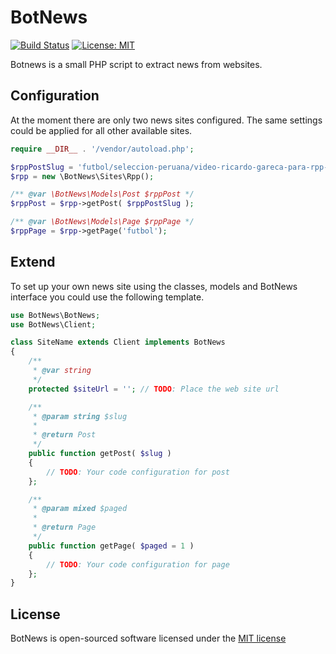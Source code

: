 ﻿# BotNews

[![Build Status](https://travis-ci.org/eduardorengifo/botnews.svg?branch=master)](https://travis-ci.org/eduardorengifo/botnews)
[![License: MIT](https://img.shields.io/badge/License-MIT-yellow.svg)](https://opensource.org/licenses/MIT)

Botnews is a small PHP script to extract news from websites.

## Configuration

At the moment there are only two news sites configured.
The same settings could be applied for all other available sites.

```php
require __DIR__ . '/vendor/autoload.php';

$rppPostSlug = 'futbol/seleccion-peruana/video-ricardo-gareca-para-rpp-tenemos-que-tener-los-pies-sobre-la-tierra-en-el-mundial-noticia-1096914';
$rpp = new \BotNews\Sites\Rpp();

/** @var \BotNews\Models\Post $rppPost */
$rppPost = $rpp->getPost( $rppPostSlug );

/** @var \BotNews\Models\Page $rppPage */
$rppPage = $rpp->getPage('futbol');
```

## Extend

To set up your own news site using the classes, models and BotNews interface you could use the following template.

```php
use BotNews\BotNews;
use BotNews\Client;

class SiteName extends Client implements BotNews
{
	/**
	 * @var string
	 */
	protected $siteUrl = ''; // TODO: Place the web site url

	/**
	 * @param string $slug
	 *
	 * @return Post
	 */
	public function getPost( $slug )
	{
		// TODO: Your code configuration for post
	};

	/**
	 * @param mixed $paged
	 *
	 * @return Page
	 */
	public function getPage( $paged = 1 )
	{
		// TODO: Your code configuration for page
	};
}
```

## License

BotNews is open-sourced software licensed under the [MIT license](http://opensource.org/licenses/MIT)
